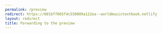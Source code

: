 ```yaml
---
permalink: /preview
redirect: https://601bff065f4c550009a122ea--worldmusictextbook.netlify.app
layout: redirect
title: Forwarding to the preview
---
```

